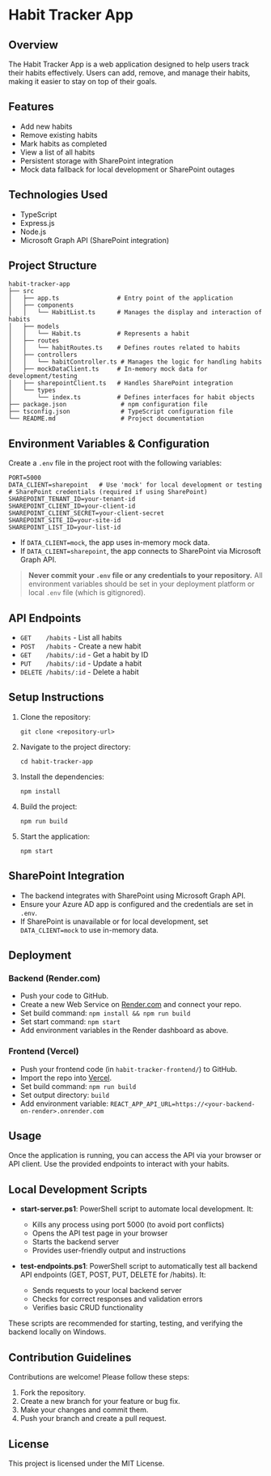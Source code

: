 # Habit Tracker App

## Overview
The Habit Tracker App is a web application designed to help users track their habits effectively. Users can add, remove, and manage their habits, making it easier to stay on top of their goals.

## Features
- Add new habits
- Remove existing habits
- Mark habits as completed
- View a list of all habits
- Persistent storage with SharePoint integration
- Mock data fallback for local development or SharePoint outages

## Technologies Used
- TypeScript
- Express.js
- Node.js
- Microsoft Graph API (SharePoint integration)

## Project Structure
```
habit-tracker-app
├── src
│   ├── app.ts                # Entry point of the application
│   ├── components
│   │   └── HabitList.ts      # Manages the display and interaction of habits
│   ├── models
│   │   └── Habit.ts          # Represents a habit
│   ├── routes
│   │   └── habitRoutes.ts    # Defines routes related to habits
│   ├── controllers
│   │   └── habitController.ts # Manages the logic for handling habits
│   ├── mockDataClient.ts     # In-memory mock data for development/testing
│   ├── sharepointClient.ts   # Handles SharePoint integration
│   └── types
│       └── index.ts          # Defines interfaces for habit objects
├── package.json               # npm configuration file
├── tsconfig.json              # TypeScript configuration file
└── README.md                  # Project documentation
```

## Environment Variables & Configuration
Create a `.env` file in the project root with the following variables:
```
PORT=5000
DATA_CLIENT=sharepoint   # Use 'mock' for local development or testing
# SharePoint credentials (required if using SharePoint)
SHAREPOINT_TENANT_ID=your-tenant-id
SHAREPOINT_CLIENT_ID=your-client-id
SHAREPOINT_CLIENT_SECRET=your-client-secret
SHAREPOINT_SITE_ID=your-site-id
SHAREPOINT_LIST_ID=your-list-id
```

- If `DATA_CLIENT=mock`, the app uses in-memory mock data.
- If `DATA_CLIENT=sharepoint`, the app connects to SharePoint via Microsoft Graph API.

> **Never commit your `.env` file or any credentials to your repository.**
> All environment variables should be set in your deployment platform or local `.env` file (which is gitignored).

## API Endpoints
- `GET    /habits`         - List all habits
- `POST   /habits`         - Create a new habit
- `GET    /habits/:id`     - Get a habit by ID
- `PUT    /habits/:id`     - Update a habit
- `DELETE /habits/:id`     - Delete a habit

## Setup Instructions
1. Clone the repository:
   ```
   git clone <repository-url>
   ```
2. Navigate to the project directory:
   ```
   cd habit-tracker-app
   ```
3. Install the dependencies:
   ```
   npm install
   ```
4. Build the project:
   ```
   npm run build
   ```
5. Start the application:
   ```
   npm start
   ```

## SharePoint Integration
- The backend integrates with SharePoint using Microsoft Graph API.
- Ensure your Azure AD app is configured and the credentials are set in `.env`.
- If SharePoint is unavailable or for local development, set `DATA_CLIENT=mock` to use in-memory data.

## Deployment
### Backend (Render.com)
- Push your code to GitHub.
- Create a new Web Service on [Render.com](https://render.com) and connect your repo.
- Set build command: `npm install && npm run build`
- Set start command: `npm start`
- Add environment variables in the Render dashboard as above.

### Frontend (Vercel)
- Push your frontend code (in `habit-tracker-frontend/`) to GitHub.
- Import the repo into [Vercel](https://vercel.com).
- Set build command: `npm run build`
- Set output directory: `build`
- Add environment variable: `REACT_APP_API_URL=https://<your-backend-on-render>.onrender.com`

## Usage
Once the application is running, you can access the API via your browser or API client. Use the provided endpoints to interact with your habits.

## Local Development Scripts

- **start-server.ps1**: PowerShell script to automate local development. It:
  - Kills any process using port 5000 (to avoid port conflicts)
  - Opens the API test page in your browser
  - Starts the backend server
  - Provides user-friendly output and instructions

- **test-endpoints.ps1**: PowerShell script to automatically test all backend API endpoints (GET, POST, PUT, DELETE for /habits). It:
  - Sends requests to your local backend server
  - Checks for correct responses and validation errors
  - Verifies basic CRUD functionality

These scripts are recommended for starting, testing, and verifying the backend locally on Windows.

## Contribution Guidelines
Contributions are welcome! Please follow these steps:
1. Fork the repository.
2. Create a new branch for your feature or bug fix.
3. Make your changes and commit them.
4. Push your branch and create a pull request.

## License
This project is licensed under the MIT License.